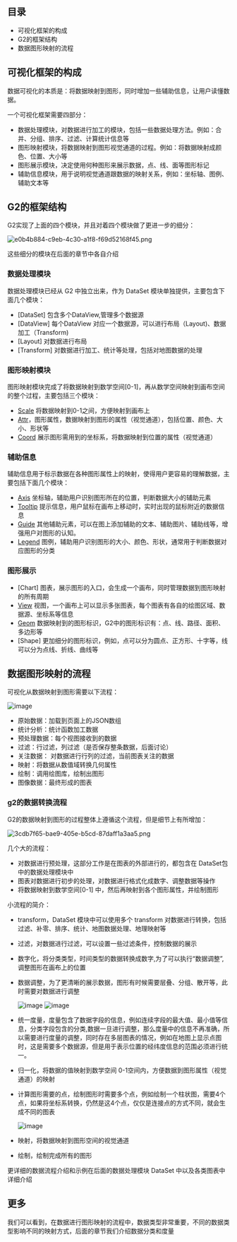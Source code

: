 <!--
index: 1
title: 可视化框架设计
authors:
  - name: 萧庆
    avatar: ${assets}/image/vis/avatar/placeholder.png
date: "2017-11-22"
landscape: ${assets}/image/vis/blog/g2-archi-introduce.jpg
-->

## 目录

* 可视化框架的构成
* G2的框架结构
* 数据图形映射的流程

## 可视化框架的构成

数据可视化的本质是：将数据映射到图形，同时增加一些辅助信息，让用户读懂数据。

一个可视化框架需要四部分：
* 数据处理模块，对数据进行加工的模块，包括一些数据处理方法。例如：合并、分组、排序、过滤、计算统计信息等
* 图形映射模块，将数据映射到图形视觉通道的过程。例如：将数据映射成颜色、位置、大小等
* 图形展示模块，决定使用何种图形来展示数据，点、线、面等图形标记
* 辅助信息模块，用于说明视觉通道跟数据的映射关系，例如：坐标轴、图例、辅助文本等

## G2的框架结构

G2实现了上面的四个模块，并且对着四个模块做了更进一步的细分：

![e0b4b884-c9eb-4c30-a1f8-f69d52168f45.png](https://gw.alipayobjects.com/zos/rmsportal/tpLLgZWOaMPqQKyxLsGN.png) 

这些细分的模块在后面的章节中各自介绍

### 数据处理模块

数据处理模块已经从 G2 中独立出来，作为 DataSet 模块单独提供，主要包含下面几个模块：

* [DataSet] 包含多个DataView,管理多个数据源
* [DataView] 每个DataView 对应一个数据源，可以进行布局（Layout)、数据加工（Transform)
* [Layout] 对数据进行布局
* [Transform] 对数据进行加工、统计等处理，包括对地图数据的处理

### 图形映射模块

图形映射模块完成了将数据映射到数学空间[0-1]，再从数学空间映射到画布空间的整个过程，主要包括三个模块：

* [Scale](https://g2.alipay.com/tutorial/scale.html) 将数据映射到0-1之间，方便映射到画布上
* [Attr](https://g2.alipay.com/tutorial/attr.html)，图形属性，数据映射到图形的属性（视觉通道），包括位置、颜色、大小、形状等
* [Coord](https://g2.alipay.com/tutorial/coord.html) 展示图形需用到的坐标系，将数据映射到位置的属性（视觉通道）

### 辅助信息

辅助信息用于标示数据在各种图形属性上的映射，使得用户更容易的理解数据，主要包括下面几个模块：
* [Axis](https://g2.alipay.com/tutorial/axis.html) 坐标轴，辅助用户识别图形所在的位置，判断数据大小的辅助元素
* [Tooltip](https://g2.alipay.com/tutorial/tooltip.html) 提示信息，用户鼠标在画布上移动时，实时出现的鼠标附近的数据信息
* [Guide](https://g2.alipay.com/tutorial/guide.html) 其他辅助元素，可以在图上添加辅助的文本、辅助图片、辅助线等，增强用户对图形的认知。
* [Legend](https://g2.alipay.com/tutorial/legend.html) 图例，辅助用户识别图形的大小、颜色、形状，通常用于判断数据对应图形的分类

### 图形展示

* [Chart] 图表，展示图形的入口，会生成一个画布，同时管理数据到图形映射的所有周期
* [View](https://g2.alipay.com/tutorial/view.html) 视图，一个画布上可以显示多张图表，每个图表有各自的绘图区域、数据源、坐标系等信息
* [Geom](https://g2.alipay.com/tutorial/geom.html) 数据映射到的图形标识，G2中的图形标识有：点、线、路径、面积、多边形等
* [Shape] 更加细分的图形标识，例如，点可以分为圆点、正方形、十字等，线可以分为点线、折线、曲线等


## 数据图形映射的流程

可视化从数据映射到图形需要以下流程：

![image](https://zos.alipayobjects.com/basement/skylark/0ad680ae14787609599995617d17cd/attach/4080/900/image.png)

* 原始数据：加载到页面上的JSON数组
* 统计分析：统计函数加工数据
* 预处理数据：每个视图接收到的数据
* 过滤：行过滤，列过滤（是否保存整条数据，后面讨论）
* 关注数据： 对数据进行行列的过滤，当前图表关注的数据
* 映射：将数据从数值域转换几何属性
* 绘制：调用绘图库，绘制出图形
* 图像数据：最终形成的图表

### g2的数据转换流程

G2的数据映射到图形的过程整体上遵循这个流程，但是细节上有所增加：

![3cdb7f65-bae9-405e-b5cd-87daff1a3aa5.png](https://gw.alipayobjects.com/zos/rmsportal/PJhhvRtPjpEspyWwVnBQ.png) 

几个大的流程：

* 对数据进行预处理，这部分工作是在图表的外部进行的，都包含在 DataSet包中的数据处理模块中
* 图表对数据进行初步的处理，对数据进行格式化成数字、调整数据等操作
* 将数据映射到数学空间[0-1] 中，然后再映射到各个图形属性，并绘制图形

小流程的简介：

* transform，DataSet 模块中可以使用多个 transform 对数据进行转换，包括过滤、补零、排序、统计、地图数据处理、地理映射等
* 过滤，对数据进行过滤，可以设置一些过滤条件，控制数据的展示
* 数字化，将分类类型，时间类型的数据转换成数字,为了可以执行“数据调整”,调整图形在画布上的位置
* 数据调整，为了更清晰的展示数据，图形有时候需要层叠、分组、散开等，此时需要对数据进行调整

  ![image](https://zos.alipayobjects.com/rmsportal/JIrGCorpiNiwarg.png)
  ![image](https://zos.alipayobjects.com/rmsportal/pMJPfsZVCpkzRWk.png)

* 统一度量，度量包含了数据字段的信息，例如连续字段的最大值、最小值等信息，分类字段包含的分类,数据一旦进行调整，那么度量中的信息不再准确，所以需要进行度量的调整，同时存在多层图表的情况，例如在地图上显示点图时，这是需要多个数据源，但是用于表示位置的经纬度信息的范围必须进行统一。
* 归一化，将数据的值映射到数学空间 0-1空间内，方便数据到图形属性（视觉通道）的映射
* 计算图形需要的点，绘制图形时需要多个点，例如绘制一个柱状图，需要4个点，如果将坐标系转换，仍然是这4个点，仅仅是连接点的方式不同，就会生成不同的图表

  ![image](https://zos.alipayobjects.com/basement/skylark/0ad680ae14787608176668453d17c0/attach/4080/900/image.png)

* 映射，将数据映射到图形空间的视觉通道
* 绘制，绘制完成所有的图形

更详细的数据流程介绍和示例在后面的数据处理模块 DataSet 中以及各类图表中详细介绍

## 更多

我们可以看到，在数据进行图形映射的流程中，数据类型非常重要，不同的数据类型影响不同的映射方式，后面的章节我们介绍数据分类和度量
